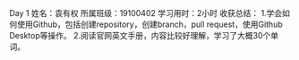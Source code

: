 ﻿Day 1
姓名：袁有权
所属班级：19100402
学习用时：2小时
收获总结：
1.学会如何使用Github，包括创建repository，创建branch，pull request，使用Github Desktop等操作。
2.阅读官网英文手册，内容比较好理解，学习了大概30个单词。